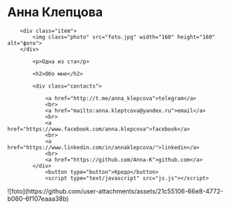 <!DOCTYPE html>
<html>
<head> 
	<title>Anna Klepcova</title>
	<link rel="stylesheet" href="main.css">
</head>

<body class="container">
		<h1>Анна Клепцова</h1>

		<div class="item">
			<img class="photo" src="foto.jpg" width="160" height="160" alt="фото">
		</div>

			<p>Одна из ста</p>

			<h2>Обо мне</h2>

			<div class="contacts">

				<a href="http://t.me/anna_klepcova">telegram</a> 
				<br>
				<a href="mailto:anna.kleptcova@yandex.ru">email</a>
				<br>
				<a href="https://www.facebook.com/anna.klepcova">facebook</a>
				<br>
				<a href="https://www.linkedin.com/in/annaklepcova/">linkedin</a>
				<br>
				<a href="https://github.com/Anna-K">github.com</a>
			</div>
				<button type="button">Кредо</button>
				<script type="text/javascript" src="js.js"></script>

</body>

</html>
![foto](https://github.com/user-attachments/assets/21c55106-66e8-4772-b060-6f107eaaa38b)
